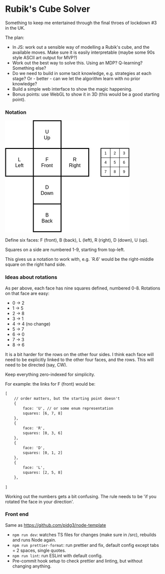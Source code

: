 # Rubik's Cube Solver

Something to keep me entertained through the final throes of lockdown #3 in the UK. 

The plan:

- In JS: work out a sensible way of modelling a Rubik's cube, and the available moves. Make sure it is easily interpretable (maybe some 90s style ASCII art output for MVP?)
- Work out the best way to solve this. Using an MDP? Q-learning? Something else? 
- Do we need to build in some tacit knowledge, e.g. strategies at each stage? Or - better - can we let the algorithm learn with no prior knowledge? 
- Build a simple web interface to show the magic happening. 
- Bonus points: use WebGL to show it in 3D (this would be a good starting point).

### Notation

![](Rubiks.jpg)

Define six faces: F (front), B (back), L (left), R (right), D (down), U (up).

Squares on a side are numbered 1-9, starting from top-left.

This gives us a notation to work with, e.g. `R.6' would be the right-middle square on the right hand side.

### Ideas about rotations

As per above, each face has nine squares defined, numbered 0-8. Rotations on that face are easy:
* 0 -> 2
* 1 -> 5
* 2 -> 8
* 3 -> 1
* 4 -> 4 (no change)
* 5 -> 7
* 6 -> 0
* 7 -> 3
* 8 -> 6

It is a bit harder for the rows on the other four sides. I think each face will need to be explicitly linked to the other four faces, and the rows. This will need to be directed (say, CW). 

Keep everything zero-indexed for simplicity. 

For example: the links for F (front) would be:
```JS
[
    // order matters, but the starting point doesn't
    {
        face: 'U', // or some enum representation
        squares: [6, 7, 8]
    },
    {
        face: 'R',
        squares: [0, 3, 6]
    },
    {
        face: 'D',
        squares: [0, 1, 2]
    },
    {
        face: 'L',
        squares: [2, 5, 8]
    },

]
```

Working out the numbers gets a bit confusing. The rule needs to be 'if you rotated the face in your direction'.

### Front end

Same as https://github.com/pidg3/node-template

* `npm run dev`: watches TS files for changes (make sure in /src), rebuilds and runs Node again. 
* `npm run prettier-format`: run prettier and fix, default config except tabs = 2 spaces, single quotes.
* `npm run lint`: run ESLint with default config.
* Pre-commit hook setup to check prettier and linting, but without changing anything.
